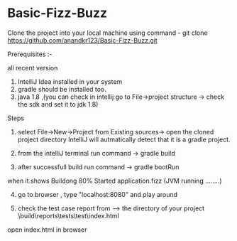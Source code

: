 # Basic-Fizz-Buzz

Clone the project into your local machine using command -  git clone https://github.com/anandkr123/Basic-Fizz-Buzz.git

Prerequisites :- 

all recent version 
 1) IntelliJ Idea installed in your system
 2) gradle should be installed too.
 3) java 1.8 ,(you can check in intellij  go to File->project structure -> check the sdk and set it to jdk 1.8)
 
 
 Steps
 
 1) select File->New->Project from Existing sources-> open the cloned project directory
    IntelliJ will autmatically detect that it is a gradle project.
 
 2) from the intelliJ terminal run command -> gradle build
 
 3) after successfull build run command -> gradle bootRun 
 
 when it shows Buildong 80%  Started application.fizz (JVM running ........)
 
 4)  go to browser , type "localhost:8080"  and play around

5)  check the test case report from -->  the directory of your project \build\reports\tests\test\index.html 

open index.html in browser 

 
 
